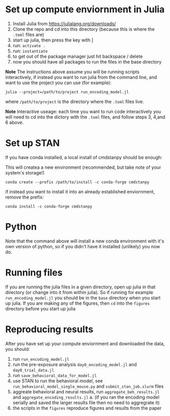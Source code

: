 # Set up compute enviornment in Julia
1. Install Julia from https://julialang.org/downloads/
2. Clone the repo and cd into this directory (because this is where the `.toml` files are)
3. start up julia, then press the key with ]
4. run: `activate .`
5. run: `instantiate`
6. to get out of the package manager just hit backspace / delete
7. now you should have all packages to run the files in the base directory

**Note** The instructions above assume you will be running scripts interactively, if instead you want to run julia from the command line, and want to use the project you can use (for example): 

`julia --project=/path/to/project run_encoding_model.jl`

where `/path/to/project` is the directory where the `.toml` files live.

**Note** Interactive useage: each time you want to run code interactively you will need to cd into the dictory with the `.toml` files, and follow steps 3, 4,and 6 above. 

# Set up STAN
If you have conda installed, a local install of cmdstanpy should be enough: 

This will createa a new environment (recommended, but take note of your system's storage!)

`conda create --prefix /path/to/install -c conda-forge cmdstanpy`

if instead you want to install it into an already established enviornment, remove the prefix: 

`conda install -c conda-forge cmdstanpy`

# Python
Note that the command above will install a new conda environment with it's own version of python, so if you didn't have it installed (unlikely) you now do. 

# Running files
If you are running the julia files in a given directory, open up julia in that directory (or change into it from within julia). So if running for example `run_encoding_model.jl` you should be in the `base` directory when you start up julia. If you are making any of the figures, then `cd` into the `figures` directory before you start up julia

# Reproducing results
After you have set up your compute enviornment and downloaded the data, you should:
1. run `run_encoding_model.jl`
2. run the pre-exposure analysis `day0_encoding_model.jl` and `day0_trial_data.jl`
3. run `save_behavioral_data_for_model.jl`
4. use STAN to run the behavioral model, see `run_behavioral_model_single_mouse.py` and `submit_stan_job.slurm` files
5. aggreate behavioral and neural results, run `aggregate_beh_results.jl` and `aggregate_encoding_results.jl`
    a. (if you ran the encoding model serially and saved the larger results file then no need to aggregrate it)
7. the scripts in the `figures` reproduce figures and results from the paper
